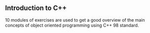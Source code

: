 ## Introduction to C++

10 modules of exercises are used to get a good overview of the main concepts of object oriented programming using C++ 98 standard.
